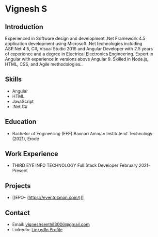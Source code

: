 # Vignesh S

## Introduction
Experienced in Software design and development .Net 
Framework 4.5 application development using Microsoft 
.Net technologies including ASP.Net 4.5, C#, Visual Studio 
2019 and Angular Developer with 2.5 years of experience 
and a degree in Electrical Electronics Engineering. Expert in 
Angular with experience in versions above Angular 9. 
Skilled in Node.js, HTML, CSS, and Agile methodologies..

## Skills
-  Angular
-  HTML
- JavaScript
- .Net C#

## Education
- Bachelor of Engineering (EEE) Bannari Amman Institute of 
Technology (2021), Erode

## Work Experience
- THIRD EYE INFO TECHNOLOGY
Full Stack Developer February 2021- Present

## Projects
- [[EPO- (https://eventplanon.com/)]]

## Contact
- Email: vigneshsenthil3006@gmail.com
- LinkedIn: [LinkedIn Profile]((https://www.linkedin.com/in/vignesh-s-019101241/))

